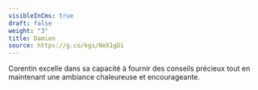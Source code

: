 ```yaml
---
visibleInCms: true
draft: false
weight: "3"
title: Damien
source: https://g.co/kgs/NeX1gDi
---
```

Corentin excelle dans sa capacité à fournir des conseils précieux tout en maintenant une ambiance chaleureuse et encourageante.